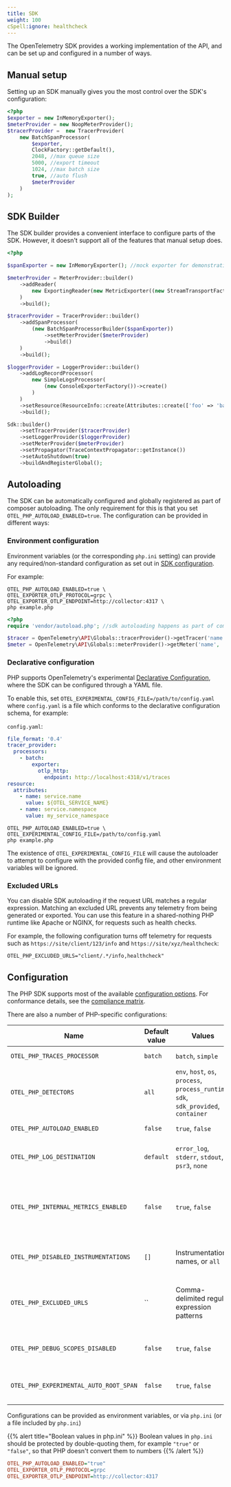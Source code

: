 ```yaml
---
title: SDK
weight: 100
cSpell:ignore: healthcheck
---
```


The OpenTelemetry SDK provides a working implementation of the API, and can be
set up and configured in a number of ways.

## Manual setup

Setting up an SDK manually gives you the most control over the SDK's
configuration:

```php
<?php
$exporter = new InMemoryExporter();
$meterProvider = new NoopMeterProvider();
$tracerProvider =  new TracerProvider(
    new BatchSpanProcessor(
        $exporter,
        ClockFactory::getDefault(),
        2048, //max queue size
        5000, //export timeout
        1024, //max batch size
        true, //auto flush
        $meterProvider
    )
);
```

## SDK Builder

The SDK builder provides a convenient interface to configure parts of the SDK.
However, it doesn't support all of the features that manual setup does.

```php
<?php

$spanExporter = new InMemoryExporter(); //mock exporter for demonstration purposes

$meterProvider = MeterProvider::builder()
    ->addReader(
        new ExportingReader(new MetricExporter((new StreamTransportFactory())->create(STDOUT, 'application/x-ndjson'), /*Temporality::CUMULATIVE*/))
    )
    ->build();

$tracerProvider = TracerProvider::builder()
    ->addSpanProcessor(
        (new BatchSpanProcessorBuilder($spanExporter))
            ->setMeterProvider($meterProvider)
            ->build()
    )
    ->build();

$loggerProvider = LoggerProvider::builder()
    ->addLogRecordProcessor(
        new SimpleLogsProcessor(
            (new ConsoleExporterFactory())->create()
        )
    )
    ->setResource(ResourceInfo::create(Attributes::create(['foo' => 'bar'])))
    ->build();

Sdk::builder()
    ->setTracerProvider($tracerProvider)
    ->setLoggerProvider($loggerProvider)
    ->setMeterProvider($meterProvider)
    ->setPropagator(TraceContextPropagator::getInstance())
    ->setAutoShutdown(true)
    ->buildAndRegisterGlobal();
```

## Autoloading

The SDK can be automatically configured and globally registered as part of
composer autoloading. The only requirement for this is that you set
`OTEL_PHP_AUTOLOAD_ENABLED=true`. The configuration can be provided in different
ways:

### Environment configuration

Environment variables (or the corresponding `php.ini` setting) can provide any
required/non-standard configuration as set out in
[SDK configuration](/docs/languages/sdk-configuration/).

For example:

```shell
OTEL_PHP_AUTOLOAD_ENABLED=true \
OTEL_EXPORTER_OTLP_PROTOCOL=grpc \
OTEL_EXPORTER_OTLP_ENDPOINT=http://collector:4317 \
php example.php
```

```php
<?php
require 'vendor/autoload.php'; //sdk autoloading happens as part of composer initialization

$tracer = OpenTelemetry\API\Globals::tracerProvider()->getTracer('name', 'version', 'schema.url', [/*attributes*/]);
$meter = OpenTelemetry\API\Globals::meterProvider()->getMeter('name', 'version', 'schema.url', [/*attributes*/]);
```

### Declarative configuration

PHP supports OpenTelemetry's experimental
[Declarative Configuration](/docs/specs/otel/configuration/#declarative-configuration),
where the SDK can be configured through a YAML file.

To enable this, set `OTEL_EXPERIMENTAL_CONFIG_FILE=/path/to/config.yaml` where
`config.yaml` is a file which conforms to the declarative configuration schema,
for example:

`config.yaml`:

```yaml
file_format: '0.4'
tracer_provider:
  processors:
    - batch:
        exporter:
          otlp_http:
            endpoint: http://localhost:4318/v1/traces
resource:
  attributes:
    - name: service.name
      value: ${OTEL_SERVICE_NAME}
    - name: service.namespace
      value: my_service_namespace
```

```shell
OTEL_PHP_AUTOLOAD_ENABLED=true \
OTEL_EXPERIMENTAL_CONFIG_FILE=/path/to/config.yaml
php example.php
```

The existence of `OTEL_EXPERIMENTAL_CONFIG_FILE` will cause the autoloader to
attempt to configure with the provided config file, and other environment
variables will be ignored.

### Excluded URLs

You can disable SDK autoloading if the request URL matches a regular expression.
Matching an excluded URL prevents any telemetry from being generated or
exported. You can use this feature in a shared-nothing PHP runtime like Apache
or NGINX, for requests such as health checks.

For example, the following configuration turns off telemetry for requests such
as `https://site/client/123/info` and `https://site/xyz/healthcheck`:

```shell
OTEL_PHP_EXCLUDED_URLS="client/.*/info,healthcheck"
```

## Configuration

The PHP SDK supports most of the available
[configuration options](/docs/languages/sdk-configuration/). For conformance
details, see the
[compliance matrix](https://github.com/open-telemetry/opentelemetry-specification/blob/main/spec-compliance-matrix.md).

There are also a number of PHP-specific configurations:

| Name                                   | Default value | Values                                                                                | Example                      | Description                                                                                                     |
| -------------------------------------- | ------------- | ------------------------------------------------------------------------------------- | ---------------------------- | --------------------------------------------------------------------------------------------------------------- |
| `OTEL_PHP_TRACES_PROCESSOR`            | `batch`       | `batch`, `simple`                                                                     | `simple`                     | Span processor selection                                                                                        |
| `OTEL_PHP_DETECTORS`                   | `all`         | `env`, `host`, `os`, `process`, `process_runtime`, `sdk`, `sdk_provided`, `container` | `env,os,process`             | Resource detector selection                                                                                     |
| `OTEL_PHP_AUTOLOAD_ENABLED`            | `false`       | `true`, `false`                                                                       | `true`                       | Enable/disable SDK autoloading                                                                                  |
| `OTEL_PHP_LOG_DESTINATION`             | `default`     | `error_log`, `stderr`, `stdout`, `psr3`, `none`                                       | `stderr`                     | Where internal errors and warnings will be sent                                                                 |
| `OTEL_PHP_INTERNAL_METRICS_ENABLED`    | `false`       | `true`, `false`                                                                       | `true`                       | Whether the SDK should emit metrics about its internal state (for example, batch processors) |
| `OTEL_PHP_DISABLED_INSTRUMENTATIONS`   | `[]`          | Instrumentation names, or `all`                                                       | `psr15,psr18`                | Disable one or more installed auto-instrumentations                                                             |
| `OTEL_PHP_EXCLUDED_URLS`               | \`\`          | Comma-delimited regular expression patterns                                           | `client/.*/info,healthcheck` | Do not load the SDK if request URL matches one of the supplied regular expressions                              |
| `OTEL_PHP_DEBUG_SCOPES_DISABLED`       | `false`       | `true`, `false`                                                                       | `true`                       | Turn on or off scope detachment debugging.                                                      |
| `OTEL_PHP_EXPERIMENTAL_AUTO_ROOT_SPAN` | `false`       | `true`, `false`                                                                       | `true`                       | Start a root span during composer autoloading                                                                   |

Configurations can be provided as environment variables, or via `php.ini` (or a
file included by `php.ini`)

{{% alert title="Boolean values in php.ini" %}} Boolean values in `php.ini`
should be protected by double-quoting them, for example `"true"` or `"false"`,
so that PHP doesn't convert them to numbers {{% /alert %}}

```ini
OTEL_PHP_AUTOLOAD_ENABLED="true"
OTEL_EXPORTER_OTLP_PROTOCOL=grpc
OTEL_EXPORTER_OTLP_ENDPOINT=http://collector:4317
```
